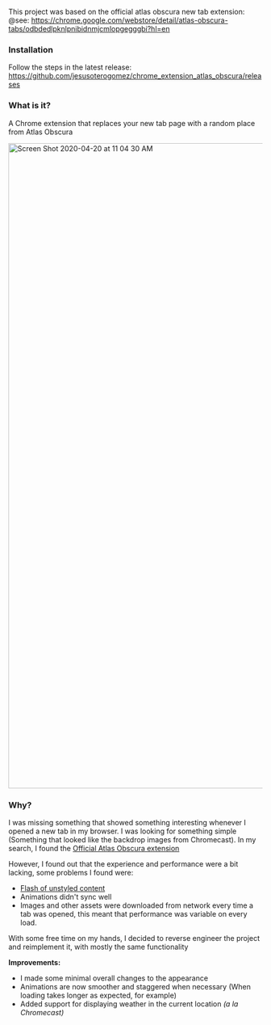 This project was based on the official atlas obscura new tab extension:
@see: https://chrome.google.com/webstore/detail/atlas-obscura-tabs/odbdedlpknlpnibidnmjcmlopgegggbi?hl=en

### Installation

Follow the steps in the latest release: https://github.com/jesusoterogomez/chrome_extension_atlas_obscura/releases

### What is it?
A Chrome extension that replaces your new tab page with a random place from Atlas Obscura

<img width="1277" alt="Screen Shot 2020-04-20 at 11 04 30 AM" src="https://user-images.githubusercontent.com/5709736/79734316-cfe9e780-82f6-11ea-922c-36995552d951.png">

### Why?
I was missing something that showed something interesting whenever I opened a new tab in my browser. I was looking for something simple (Something that looked like the backdrop images from Chromecast). In my search, I found the [Official Atlas Obscura extension](https://community.atlasobscura.com/t/introducing-the-atlas-obscura-chrome-extension/31566)

However, I found out that the experience and performance were a bit lacking, some problems I found were:
- [Flash of unstyled content](https://en.wikipedia.org/wiki/Flash_of_unstyled_content)
- Animations didn't sync well
- Images and other assets were downloaded from network every time a tab was opened, this meant that performance was variable on every load.

With some free time on my hands, I decided to reverse engineer the project and reimplement it, with mostly the same functionality

**Improvements:**
- I made some minimal overall changes to the appearance
- Animations are now smoother and staggered when necessary (When loading takes longer as expected, for example)
- Added support for displaying weather in the current location _(a la Chromecast)_
